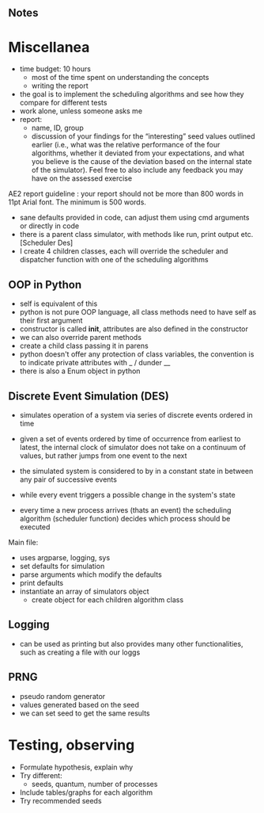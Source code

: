 Notes
-------------------

# Miscellanea

- time budget: 10 hours
  - most of the time spent on understanding the concepts
  - writing the report
- the goal is to implement the scheduling algorithms and see how they compare for different tests
- work alone, unless someone asks me 
- report: 
  - name, ID, group
  + discussion of your findings for the “interesting” seed
values outlined earlier (i.e., what was the relative performance of the four algorithms,
whether it deviated from your expectations, and what you believe is the cause of the
deviation based on the internal state of the simulator). Feel free to also include any
feedback you may have on the assessed exercise

 AE2 report guideline : your report should not be more than 800 words in 11pt Arial font. The minimum is 500 words. 

- sane defaults provided in code, can adjust them using cmd arguments or directly in code
- there is a parent class simulator, with methods like run, print output etc. [Scheduler Des]
- I create 4 children classes, each will override the scheduler and dispatcher function with one of the scheduling algorithms

## OOP in Python
- self is equivalent of this
- python is not pure OOP language, all class methods need to have self as their first argument
- constructor is called __init__, attributes are also defined in the constructor
- we can also override parent methods
- create a child class passing it in parens
- python doesn't offer any protection of class variables, the convention is to indicate private attributes with _ / dunder __
- there is also a Enum object in python

## Discrete Event Simulation (DES)
- simulates operation of a system via series of discrete events ordered in time
- given a set of events ordered by time of occurrence from earliest to latest,
  the internal clock of simulator does not take on a continuum of values, but rather jumps from one event to the next
- the simulated system is considered to by in a constant state in between any pair of successive events
- while every event triggers a possible change in the system's state

- every time a new process arrives (thats an event) the scheduling algorithm (scheduler function) decides which process should be executed

Main file:
- uses argparse, logging, sys
- set defaults for simulation
- parse arguments which modify the defaults
- print defaults
- instantiate an array of simulators object
  - create object for each children algorithm class 

## Logging
- can be used as printing but also provides many other functionalities, such as creating a file with our loggs

## PRNG
- pseudo random generator
- values generated based on the seed
- we can set seed to get the same results


# Testing, observing

- Formulate hypothesis, explain why
- Try different:
  - seeds, quantum, number of processes 
- Include tables/graphs for each algorithm
- Try recommended seeds